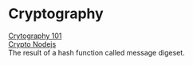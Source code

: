 # Cryptography  
[Crytography 101](https://stormpath.com/blog/cryptography-101#:~:text=Ciphers%20are%20algorithms%20that%20can,used%20for%20passwords%20and%20checksums.)  
[Crypto Nodejs](https://nodejs.org/en/knowledge/cryptography/how-to-use-crypto-module/)    
The result of a hash function called message digeset.  
